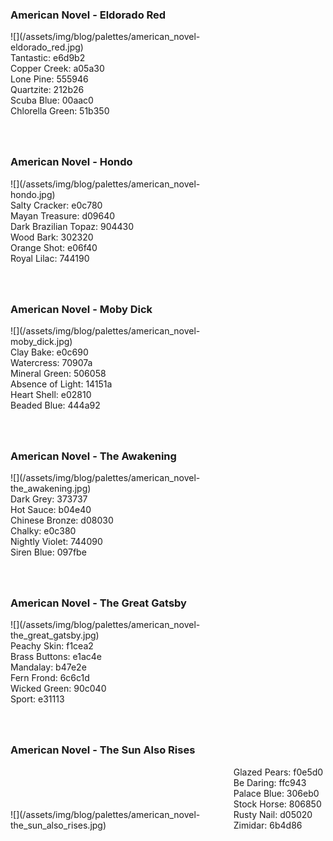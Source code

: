 <style>
div.palette_image {
  display: inline-block;
  width: 70%;
  max-width: 100%;
}

div.palette_colors {
  display: inline-block;
  width: auto;
  min-width: 100px;
  margin-bottom: 40px;
}
</style>

### American Novel - Eldorado Red
<div class="palette_image" markdown="span">![](/assets/img/blog/palettes/american_novel-eldorado_red.jpg)</div>
<div class="palette_colors">Tantastic: e6d9b2<br>Copper Creek: a05a30<br>Lone Pine: 555946<br>Quartzite: 212b26<br>Scuba Blue: 00aac0<br>Chlorella Green: 51b350</div>


### American Novel - Hondo
<div class="palette_image" markdown="span">![](/assets/img/blog/palettes/american_novel-hondo.jpg)</div>
<div class="palette_colors">Salty Cracker: e0c780<br>Mayan Treasure: d09640<br>Dark Brazilian Topaz: 904430<br>Wood Bark: 302320<br>Orange Shot: e06f40<br>Royal Lilac: 744190</div>


### American Novel - Moby Dick
<div class="palette_image" markdown="span">![](/assets/img/blog/palettes/american_novel-moby_dick.jpg)</div>
<div class="palette_colors">Clay Bake: e0c690<br>Watercress: 70907a<br>Mineral Green: 506058<br>Absence of Light: 14151a<br>Heart Shell: e02810<br>Beaded Blue: 444a92</div>


### American Novel - The Awakening
<div class="palette_image" markdown="span">![](/assets/img/blog/palettes/american_novel-the_awakening.jpg)</div>
<div class="palette_colors">Dark Grey: 373737<br>Hot Sauce: b04e40<br>Chinese Bronze: d08030<br>Chalky: e0c380<br>Nightly Violet: 744090<br>Siren Blue: 097fbe</div>


### American Novel - The Great Gatsby
<div class="palette_image" markdown="span">![](/assets/img/blog/palettes/american_novel-the_great_gatsby.jpg)</div>
<div class="palette_colors">Peachy Skin: f1cea2<br>Brass Buttons: e1ac4e<br>Mandalay: b47e2e<br>Fern Frond: 6c6c1d<br>Wicked Green: 90c040<br>Sport: e31113</div>


### American Novel - The Sun Also Rises
<div class="palette_image" markdown="span">![](/assets/img/blog/palettes/american_novel-the_sun_also_rises.jpg)</div>
<div class="palette_colors">Glazed Pears: f0e5d0<br>Be Daring: ffc943<br>Palace Blue: 306eb0<br>Stock Horse: 806850<br>Rusty Nail: d05020<br>Zimidar: 6b4d86</div>


